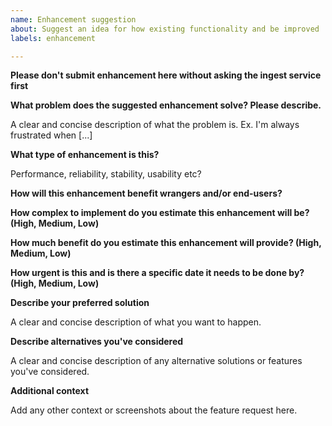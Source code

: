 ```yaml
---
name: Enhancement suggestion
about: Suggest an idea for how existing functionality and be improved
labels: enhancement

---
```


**Please don't submit enhancement here without asking the ingest service first**

**What problem does the suggested enhancement solve? Please describe.**

A clear and concise description of what the problem is. Ex. I'm always frustrated when [...]

**What type of enhancement is this?**

Performance, reliability, stability, usability etc?

**How will this enhancement benefit wrangers and/or end-users?**

**How complex to implement do you estimate this enhancement will be? (High, Medium, Low)**

**How much benefit do you estimate this enhancement will provide? (High, Medium, Low)**

**How urgent is this and is there a specific date it needs to be done by? (High, Medium, Low)**

**Describe your preferred solution**

A clear and concise description of what you want to happen.

**Describe alternatives you've considered**

A clear and concise description of any alternative solutions or features you've considered.

**Additional context**

Add any other context or screenshots about the feature request here.
